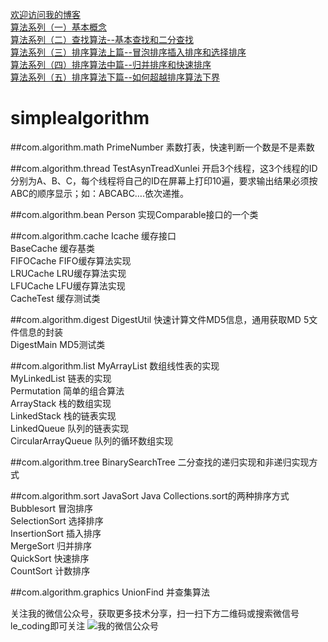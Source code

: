 [欢迎访问我的博客](http://blog.csdn.net/robertcpp)<br>[算法系列（一）基本概念](http://blog.csdn.net/robertcpp/article/details/51530518)<br>[算法系列（二）查找算法--基本查找和二分查找](http://blog.csdn.net/robertcpp/article/details/51532593)<br>[算法系列（三）排序算法上篇--冒泡排序插入排序和选择排序](http://blog.csdn.net/robertcpp/article/details/51534034)<br>[算法系列（四）排序算法中篇--归并排序和快速排序](http://blog.csdn.net/robertcpp/article/details/51540976)<br>[算法系列（五）排序算法下篇--如何超越排序算法下界](http://blog.csdn.net/robertcpp/article/details/51559333)<br># simplealgorithm##com.algorithm.math PrimeNumber 素数打表，快速判断一个数是不是素数<br>##com.algorithm.thread TestAsynTreadXunlei 开启3个线程，这3个线程的ID分别为A、B、C，每个线程将自己的ID在屏幕上打印10遍，要求输出结果必须按ABC的顺序显示；如：ABCABC….依次递推。<br>##com.algorithm.beanPerson 实现Comparable接口的一个类<br>##com.algorithm.cacheIcache 缓存接口<br>BaseCache 缓存基类<br>FIFOCache FIFO缓存算法实现<br>LRUCache LRU缓存算法实现<br>LFUCache LFU缓存算法实现<br>CacheTest 缓存测试类<br>##com.algorithm.digestDigestUtil 快速计算文件MD5信息，通用获取MD 5文件信息的封装<br>DigestMain MD5测试类<br>##com.algorithm.list MyArrayList 数组线性表的实现<br>MyLinkedList 链表的实现<br>Permutation 简单的组合算法<br>ArrayStack 栈的数组实现<br>LinkedStack 栈的链表实现<br>LinkedQueue 队列的链表实现<br>CircularArrayQueue 队列的循环数组实现<br>##com.algorithm.treeBinarySearchTree 二分查找的递归实现和非递归实现方式<br>##com.algorithm.sortJavaSort Java Collections.sort的两种排序方式<br>Bubblesort 冒泡排序<br>SelectionSort 选择排序<br>InsertionSort 插入排序<br>MergeSort 归并排序<br>QuickSort 快速排序<br>CountSort 计数排序<br>##com.algorithm.graphicsUnionFind   并查集算法<br>关注我的微信公众号，获取更多技术分享，扫一扫下方二维码或搜索微信号le_coding即可关注![我的微信公众号](http://img.my.csdn.net/uploads/201605/08/1462674108_9582.jpg)